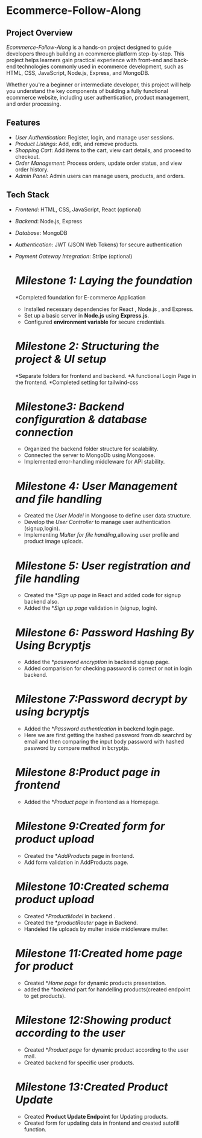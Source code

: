 # Ecommerce-Follow-Along

## Project Overview

*Ecommerce-Follow-Along* is a hands-on project designed to guide developers through building an ecommerce platform step-by-step. This project helps learners gain practical experience with front-end and back-end technologies commonly used in ecommerce development, such as HTML, CSS, JavaScript, Node.js, Express, and MongoDB.

Whether you're a beginner or intermediate developer, this project will help you understand the key components of building a fully functional ecommerce website, including user authentication, product management, and order processing.

## Features

- *User Authentication*: Register, login, and manage user sessions.
- *Product Listings*: Add, edit, and remove products.
- *Shopping Cart*: Add items to the cart, view cart details, and proceed to checkout.
- *Order Management*: Process orders, update order status, and view order history.
- *Admin Panel*: Admin users can manage users, products, and orders.

## Tech Stack

- *Frontend*: HTML, CSS, JavaScript, React (optional)
- *Backend*: Node.js, Express
- *Database*: MongoDB
- *Authentication*: JWT (JSON Web Tokens) for secure authentication
- *Payment Gateway Integration*: Stripe (optional)

  # *Milestone 1: Laying the foundation*
  *Completed foundation for E-commerce Application
  * Installed necessary dependencies for React , Node.js , and Express.
  * Set up a basic server in **Node.js** using **Express.js**.
  * Configured **environment variable** for secure credentials.

  # *Milestone 2: Structuring the project & UI setup*
  *Separate folders for frontend and backend.
  *A functional Login Page in the frontend.
  *Completed setting for tailwind-css

  # *Milestone3: Backend configuration & database connection*
  * Organized the backend folder structure for scalability.
  * Connected the server to MongoDb using Mongoose.
  * Implemented error-handling middleware for API stability.

  # *Milestone 4: User Management and file handling*
  * Created the *User Model* in Mongoose to define user data structure.
  * Develop the *User Controller* to manage user authentication (signup,login).
  * Implementing *Multer for file handling*,allowing user profile and product image uploads.
  
  # *Milestone 5: User registration and file handling*
  * Created the **Sign up page* in React and added code for signup backend also.
  * Added the **Sign up page* validation in (signup, login).

  # *Milestone 6: Password Hashing By Using Bcryptjs*
  * Added the **password encryption* in backend signup page.
  * Added comparision for checking password is correct or not in login backend.

  # *Milestone 7:Password decrypt by using bcryptjs*
  * Added the **Password authentication* in backend login page.
  * Here we are first getting the hashed password from db searchrd by email and then comparing the input body password with hashed password by compare method in bcryptjs.

  # *Milestone 8:Product page in frontend*
  * Added the **Product page* in Frontend as a Homepage.

  # *Milestone 9:Created form for product upload*
  * Created the **AddProducts* page in frontend.
  * Add form validation in AddProducts page.

  # *Milestone 10:Created schema product upload*
  * Created **ProductModel* in backend .
  * Created the **productRouter* page in Backend.
  * Handeled file uploads by multer inside middleware multer.
  
  # *Milestone 11:Created home page for product*
  * Created **Home page* for dynamic products presentation.
  * added the **backend* part for handelling products(created endpoint to get products).

  # *Milestone 12:Showing product according to the user*
  * Created **Product page* for dynamic product according to the user mail.
  * Created backend for specific user products.

  # *Milestone 13:Created Product Update*
  * Created **Product Update Endpoint** for Updating products.
  * Created form for updating data in frontend and created autofill function.